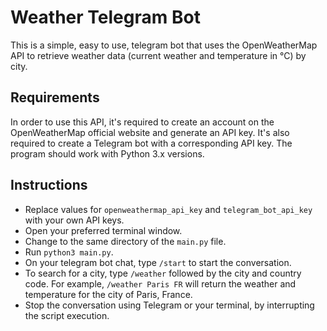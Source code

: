 <h1>Weather Telegram Bot</h1>

This is a simple, easy to use, telegram bot that uses the OpenWeatherMap API to retrieve weather data (current weather and temperature in °C) by city.

<h2>Requirements</h2>

In order to use this API, it's required to create an account on the OpenWeatherMap official website and generate an API key.
It's also required to create a Telegram bot with a corresponding API key.
The program should work with Python 3.x versions.

<h2>Instructions</h2>

- Replace values for `openweathermap_api_key` and `telegram_bot_api_key` with your own API keys.
- Open your preferred terminal window.
- Change to the same directory of the `main.py` file.
- Run `python3 main.py`.
- On your telegram bot chat, type `/start` to start the conversation.
- To search for a city, type `/weather` followed by the city and country code. For example, `/weather Paris FR` will return the weather and temperature for the city of Paris, France.
- Stop the conversation using Telegram or your terminal, by interrupting the script execution.
